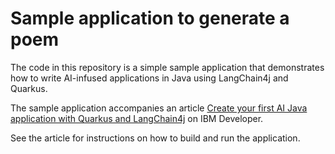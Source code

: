 # Sample application to generate a poem

The code in this repository is a simple sample application that demonstrates how to write AI-infused applications in Java using LangChain4j and Quarkus.

The sample application accompanies an article [Create your first AI Java application with Quarkus and LangChain4j](https://developer.ibm.com/tutorials/create-ai-java-app-quarkus-langchain/) on IBM Developer.

See the article for instructions on how to build and run the application.
